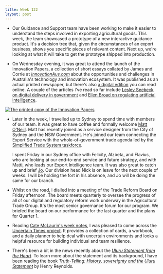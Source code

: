 ```yaml
---
title: Week 122
layout: post
---
```


* Our Guidance and Support team have been working to make it easier to understand the steps involved in exporting agricultural goods. This week, the team showcased a prototype of a new interactive guidance product. It's a decision tree that, given the circumstances of an export business, shows you specific pieces of relevant content. Next up, we're looking at what it will take to get the prototype shipped into production.

* On Wednesday evening, it was great to attend the launch of the Innovation Papers, a collection of short essays collated by James and Corrie at _[InnovationAus.com][innovationaus]_  about the opportunities and challenges in Australia's technology and innovation ecosystem. It was published as an actual printed newspaper, but there's also [a digital edition][innovation-papers] you can read online. A couple of the articles I've read so far include [Lesley Seebeck on digital delivery in government][lesley-seebeck] and [Ellen Broad on regulating artificial intelligence][ellen-broad].

<a href="https://photo.jordanh.net/picture.php?/283/">
  <img src="https://photo.jordanh.net/_data/i/upload/2022/08/08/20220808032741-ebe6add0-me.jpg" alt="The printed copy of the Innovation Papers" style="max-height: 25rem;">
</a>

* Later in the week, I travelled up to Sydney to spend time with members of our team. It was great to have coffee and formally welcome [Matt O'Neill][matthew-oneill]. Matt has recently joined as a service designer from the City of Sydney and the NSW Government. He's joined our team connecting the Export Service with the whole-of-government trade agenda led by the [Simplified Trade System taskforce][sts].

  I spent Friday in our Sydney office with Felicity, Alzbeta, and Flavius, who are looking at our end-to-end service and future strategy, and with Matti, who leads our Export Intelligence team. It was also great to catch up and brief [Jo][jo]. Our division head Nick is on leave for the next couple of weeks. I will be holding the fort in his absence, and Jo will be doing the same for our branch.

* Whilst on the road, I dialled into a meeting of the Trade Reform Board on Friday afternoon. The board meets quarterly to oversee the progress of all of our digital and regulatory reform work underway in the Agricultural Trade Group. It's the most senior governance forum for our program. We briefed the board on our performance for the last quarter and the plans for Quarter 1.

* Reading [Cate McLaurin's week notes][cate-mclaurin-week-notes], I was pleased to come across the [Uncertain Times project][uncertain-times]. It provides a collection of cards, a workbook, and a daily planner to help deal with uncertain environments and looks a helpful resource for building individual and team resilience.

* There's been a bit in the news recently about the _[Uluru Statement from the Heart][uluru-statement]_. To learn more about the statement and its background, I have been reading the book _[Truth-Telling: History, sovereignty and the Uluru Statement][truth-telling]_ by Henry Reynolds.


[innovationaus]: https://www.innovationaus.com/
[innovation-papers]: https://indd.adobe.com/view/a4c2dcb2-7ff3-433f-9913-70974ed777ef
[lesley-seebeck]: https://www.innovationaus.com/from-digital-delivery-to-digital-democracy/
[ellen-broad]: https://www.innovationaus.com/we-need-to-let-go-of-regulating-artificial-intelligence/
[matthew-oneill]: https://www.linkedin.com/in/mkoneill/
[sts]: https://www.austrade.gov.au/simplified-trade-system/home
[jo]: https://www.linkedin.com/in/joanne-brennan-58594511b/
[nick]: https://www.linkedin.com/in/nick-woodruff-3644534/
[cate-mclaurin-week-notes]: https://weeknot.es/2022-14-consolidating-16fcd1574c38
[uncertain-times]: https://www.uncertaintimes.community
[uluru-statement]: https://en.wikipedia.org/wiki/Uluru_Statement_from_the_Heart
[truth-telling]: https://www.goodreads.com/book/show/57229608-truth-telling
